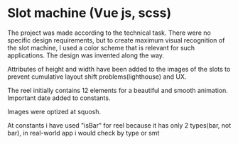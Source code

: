 # Slot machine (Vue js, scss)

The project was made according to the technical task. There were no specific design requirements, but to create maximum visual recognition of the slot machine, I used a color scheme that is relevant for such applications. The design was invented along the way.

Attributes of height and width have been added to the images of the slots to prevent cumulative layout shift problems(lighthouse) and UX.

The reel initially contains 12 elements for a beautiful and smooth animation.
Important date added to constants.

Images were optized at squosh.

At constants i have used "isBar" for reel because it has only 2 types(bar, not bar), in real-world app i would check by type or smt

